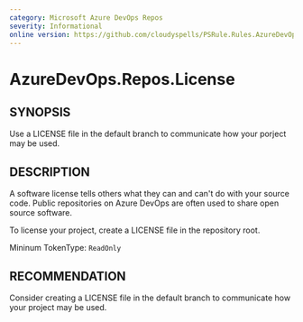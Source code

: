 ```yaml
---
category: Microsoft Azure DevOps Repos
severity: Informational
online version: https://github.com/cloudyspells/PSRule.Rules.AzureDevOps/blob/main/src/PSRule.Rules.AzureDevOps/en/AzureDevOps.Repos.License.md
---
```


# AzureDevOps.Repos.License

## SYNOPSIS

Use a LICENSE file in the default branch to communicate how your porject may be used.

## DESCRIPTION

A software license tells others what they can and can't do with your source code.
Public repositories on Azure DevOps are often used to share open source software.

To license your project, create a LICENSE file in the repository root.

Mininum TokenType: `ReadOnly`

## RECOMMENDATION

Consider creating a LICENSE file in the default branch to communicate how your
project may be used.
